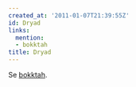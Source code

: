 ```yaml
---
created_at: '2011-01-07T21:39:55Z'
id: Dryad
links:
  mention:
  - bokktah
title: Dryad
---
```


Se [bokktah].

  [bokktah]: bokktah